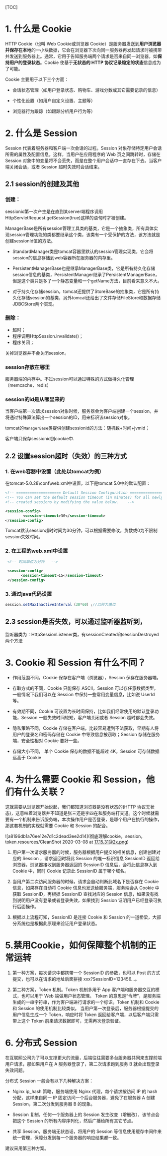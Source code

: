 [TOC]
# 1. 什么是 Cookie
HTTP Cookie（也叫 Web Cookie或浏览器 Cookie）是服务器发送到**用户浏览器并保存在本地**的一小块数据，它会在浏览器下次向同一服务器再发起请求时被携带并发送到服务器上。通常，它用于告知服务端两个请求是否来自同一浏览器，如**保持用户的登录状态**。Cookie 使基于**无状态的 HTTP 协议记录稳定的状态**信息成为了可能。

Cookie 主要用于以下三个方面：

* 会话状态管理（如用户登录状态、购物车、游戏分数或其它需要记录的信息）

* 个性化设置（如用户自定义设置、主题等）

* 浏览器行为跟踪（如跟踪分析用户行为等）

# 2. 什么是 Session
Session 代表着服务器和客户端一次会话的过程。Session 对象存储特定用户会话所需的属性及配置信息。这样，当用户在应用程序的 Web 页之间跳转时，存储在 Session 对象中的变量将不会丢失，而是在整个用户会话中一直存在下去。当客户端关闭会话，或者 Session 超时失效时会话结束。
## 2.1 session的创建及其他
### 创建：
 sessionid第一次产生是在直到某server端程序调用 HttpServletRequest.getSession(true)这样的语句时才被创建。
 
 ManagerBase是所有session管理工具类的基类，它是一个抽象类，所有具体实现session管理功能的类都要继承这个类，该类有一个受保护的方法，该方法就是创建sessionId值的方法。

* StandardManager类是tomcat容器里默认的session管理实现类，它会将session的信息存储到web容器所在服务器的内存里。

* PersistentManagerBase也是继承ManagerBase类，它是所有持久化存储session信息的基类，PersistentManager继承了PersistentManagerBase，但是这个类只是多了一个静态变量和一个getName方法，目前看来意义不大。

* 对于持久化存储session，tomcat还提供了StoreBase的抽象类，它是所有持久化存储session的基类，另外tomcat还给出了文件存储FileStore和数据存储JDBCStore两个实现。


### 删除：
 * 超时；
 * 程序调用HttpSession.invalidate()；
 * 程序关闭；

关掉浏览器并不会关闭session。
### session存放在哪里
服务器端的内存中。不过session可以通过特殊的方式做持久化管理（memcache，redis）
### session的id是从哪里来的
当客户端第一次请求session对象时候，服务器会为客户端创建一个session，并将通过特殊算法算出一个session的ID，用来标识该session对象。

tomcat的`ManagerBase`类提供创建sessionid的方法：随机数+时间+jvmid；

客户端只保存sessionid到cookie中.
## 2.2 设置session超时（失效）的三种方式
### 1. 在web容器中设置（此处以tomcat为例）
在tomcat-5.0.28\conf\web.xml中设置，以下是tomcat 5.0中的默认配置：
```xml
<!-- ==================== Default Session Configuration ================= -->
<!-- You can set the default session timeout (in minutes) for all newly   -->
<!-- created sessions by modifying the value below.    -->

<session-config>
        <session-timeout>30</session-timeout>
</session-config>
```
Tomcat默认session超时时间为30分钟，可以根据需要修改，负数或0为不限制session失效时间。

### 2. 在工程的web.xml中设置
```xml
 <!-- 时间单位为分钟   -->
 
 <session-config>
       <session-timeout>15</session-timeout>
 </session-config>
```
### 3. 通过java代码设置
```java
session.setMaxInactiveInterval（30*60）;//以秒为单位
```

## 2.3 session是否失效，可以通过监听器监听到，
监听器类为：HttpSessionListener类，有sessionCreated和sessionDestroyed两个方法 



# 3. Cookie 和 Session 有什么不同？
* 作用范围不同，Cookie 保存在客户端（浏览器），Session 保存在服务器端。

* 存取方式的不同，Cookie 只能保存 ASCII，Session 可以存任意数据类型，一般情况下我们可以在 Session 中保持一些常用变量信息，比如说 UserId 等。

* 有效期不同，Cookie 可设置为长时间保持，比如我们经常使用的默认登录功能，Session 一般失效时间较短，客户端关闭或者 Session 超时都会失效。

* 隐私策略不同，Cookie 存储在客户端，比较容易遭到不法获取，早期有人将用户的登录名和密码存储在 Cookie 中导致信息被窃取；Session 存储在服务端，安全性相对 Cookie 要好一些。

* 存储大小不同， 单个 Cookie 保存的数据不能超过 4K，Session 可存储数据远高于 Cookie

# 4. 为什么需要 Cookie 和 Session，他们有什么关联？
这就需要从浏览器开始说起，我们都知道浏览器是没有状态的(HTTP 协议无状态)，这意味着浏览器并不知道是张三还是李四在和服务端打交道。这个时候就需要有一个机制来告诉服务端，本次操作用户是否登录，是哪个用户在执行的操作，那这套机制的实现就需要 Cookie 和 Session 的配合。

![a8196db1a76ee12e7d1c2dead3ee2d14](彻底理解cookie，session，token.resources/CleanShot 2020-03-08 at 17.15.31@2x.png)

1. 用户第一次请求服务器的时候，服务器根据用户提交的相关信息，创建创建对应的 Session ，请求返回时将此 Session 的唯一标识信息 SessionID 返回给浏览器，浏览器接收到服务器返回的 SessionID 信息后，会将此信息存入到 Cookie 中，同时 Cookie 记录此 SessionID 属于哪个域名。

2. 当用户第二次访问服务器的时候，请求会自动判断此域名下是否存在 Cookie 信息，如果存在自动将 Cookie 信息也发送给服务端，服务端会从 Cookie 中获取 SessionID，再根据 SessionID 查找对应的 Session 信息，如果没有找到说明用户没有登录或者登录失效，如果找到 Session 证明用户已经登录可执行后面操作。

3. 根据以上流程可知，SessionID 是连接 Cookie 和 Session 的一道桥梁，大部分系统也是根据此原理来验证用户登录状态。

# 5.禁用Cookie，如何保障整个机制的正常运转

1. 第一种方案，每次请求中都携带一个 SessionID 的参数，也可以 Post 的方式提交，也可以在请求的地址后面拼接 xxx?SessionID=123456...。

2. 第二种方案，Token 机制。Token 机制多用于 App 客户端和服务器交互的模式，也可以用于 Web 端做用户状态管理。
Token 的意思是“令牌”，是服务端生成的一串字符串，作为客户端进行请求的一个标识。Token 机制和 Cookie 和 Session 的使用机制比较类似。
当用户第一次登录后，服务器根据提交的用户信息生成一个 Token，响应时将 Token 返回给客户端，以后客户端只需带上这个 Token 前来请求数据即可，无需再次登录验证。

# 6. 分布式 Session

在互联网公司为了可以支撑更大的流量，后端往往需要多台服务器共同来支撑前端用户请求，那如果用户在 A 服务器登录了，第二次请求跑到服务 B 就会出现登录失效问题。

分布式 Session 一般会有以下几种解决方案：

* Nginx ip_hash 策略，服务端使用 Nginx 代理，每个请求按访问 IP 的 hash 分配，这样来自同一 IP 固定访问一个后台服务器，避免了在服务器 A 创建 Session，第二次分发到服务器 B 的现象。

* Session 复制，任何一个服务器上的 Session 发生改变（增删改），该节点会把这个 Session 的所有内容序列化，然后广播给所有其它节点。

* 共享 Session，服务端无状态话，将用户的 Session 等信息使用缓存中间件来统一管理，保障分发到每一个服务器的响应结果都一致。

建议采用第三种方案。
